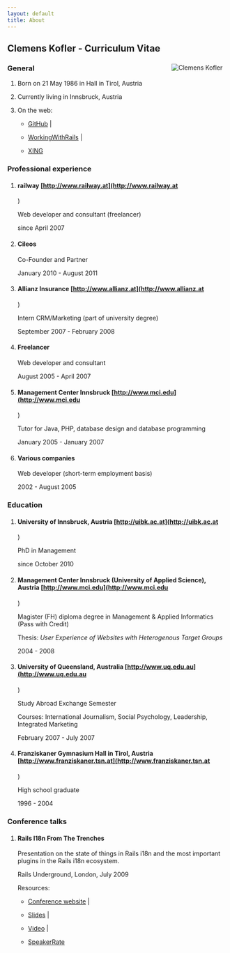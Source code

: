 ```yaml
---
layout: default
title: About
---
```


<div id="cv"class="content_box span-24">
<div class="content_wrapper">
<h2>

Clemens Kofler - Curriculum Vitae

</h2>
<div>

<img align="right" src="http://gravatar.com/avatar/5976001c9ebf095c4988855a4e102de5?s=300" alt="Clemens Kofler" style="margin-right:10px; margin-bottom:10px;" />

<h3>

General

</h3>
<ol>
<li>

Born on 21 May 1986 in Hall in Tirol, Austria

</li>
<li>

Currently living in Innsbruck, Austria

</li>
<li>

On the web:

<ul class="links">
<li>

[GitHub](http://github.com/clemens) \|

</li>
<li>

[WorkingWithRails](http://workingwithrails.com/person/8252-clemens-kofler)
\|

</li>
<li>

[XING](http://xing.com/profile/Clemens_Kofler</li>)

</ul>
</li>
</ol>
<h3>

Professional experience

</h3>
<ol>
<li>
<h4>

railway [http://www.railway.at](http://www.railway.at</h4>)

<p class="description">

Web developer and consultant (freelancer)

</p>
<p class="date">

since April 2007

</p>
</li>
<li>
<h4>

Cileos

</h4>
<p class="description">

Co-Founder and Partner

</p>
<p class="date">

January 2010 - August 2011

</p>
</li>
<li>
<h4>

Allianz Insurance [http://www.allianz.at](http://www.allianz.at</h4>)

<p class="description">

Intern CRM/Marketing (part of university degree)

</p>
<p class="date">

September 2007 - February 2008

</p>
</li>
<li>
<h4>

Freelancer

</h4>
<p class="description">

Web developer and consultant

</p>
<p class="date">

August 2005 - April 2007

</p>
</li>
<li>
<h4>

Management Center Innsbruck
[http://www.mci.edu](http://www.mci.edu</h4>)

<p class="description">

Tutor for Java, PHP, database design and database programming

</p>
<p class="date">

January 2005 - January 2007

</p>
</li>
<li>
<h4>

Various companies

</h4>
<p class="description">

Web developer (short-term employment basis)

</p>
<p class="date">

2002 - August 2005

</p>
</li>
</ol>
<h3>

Education

</h3>
<ol>
<li>
<h4>

University of Innsbruck, Austria
[http://uibk.ac.at](http://uibk.ac.at</h4>)

<p class="description">

PhD in Management

</p>
<p class="date">

since October 2010

</p>
</li>
<li>
<h4>

Management Center Innsbruck (University of Applied Science), Austria
[http://www.mci.edu](http://www.mci.edu</h4>)

<p class="description">

Magister (FH) diploma degree in Management & Applied Informatics (Pass
with Credit)

</p>
<p>

Thesis: <i>User Experience of Websites with Heterogenous Target
Groups</i>

</p>
<p class="date">

2004 - 2008

</p>
</li>
<li>
<h4>

University of Queensland, Australia
[http://www.uq.edu.au](http://www.uq.edu.au</h4>)

<p class="description">

Study Abroad Exchange Semester

</p>
<p>

Courses: International Journalism, Social Psychology, Leadership,
Integrated Marketing

</p>
<p class="date">

February 2007 - July 2007

</p>
</li>
<li>
<h4>

Franziskaner Gymnasium Hall in Tirol, Austria
[http://www.franziskaner.tsn.at](http://www.franziskaner.tsn.at</h4>)

<p class="description">

High school graduate

</p>
<p class="date">

1996 - 2004

</p>
</li>
</ol>
<h3>

Conference talks

</h3>
<ol>
<li>
<h4>

Rails I18n From The Trenches

</h4>
<p class="description">

Presentation on the state of things in Rails i18n and the most important
plugins in the Rails i18n ecosystem.

</p>
<p class="date">

Rails Underground, London, July 2009

</p>

Resources:

<ul class="links">
<li>

[Conference
website](http://www.rails-underground.com/2009/06/talk-rails-i18n-from-the-trenches-clemens-kofler-.html)
\|

</li>
<li>

[Slides](http://www.slideshare.net/clemensk/rails-i18n-from-the-trenches)
\|

</li>
<li>

[Video](http://skillsmatter.com/podcast/ajax-ria/clemens-kof-rails-i18n-from-the-trenches)
\|

</li>
<li>

[SpeakerRate](http://speakerrate.com/talks/1275-rails-i18n-from-the-trenches</li>)

</ul>
</li>
</ol>
</div>
</div>
</div>
